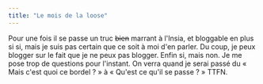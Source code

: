 ```yaml
---
title: "Le mois de la loose"
---
```


Pour une fois il se passe un truc <s>bien</s> marrant à l'Insia, et bloggable
en plus si si, mais je suis pas certain que ce soit à moi d'en parler. Du
coup, je peux blogger sur le fait que je ne peux pas blogger. Enfin si, mais
non. Je me pose trop de questions pour l'instant. On verra quand je serai
passé du « Mais c'est quoi ce bordel ? » à « Qu'est ce qu'il se passe ? »
TTFN.

